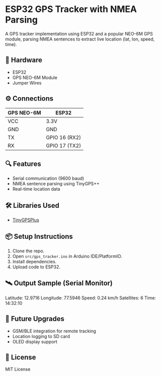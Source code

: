 # ESP32 GPS Tracker with NMEA Parsing

A GPS tracker implementation using ESP32 and a popular NEO-6M GPS module, parsing NMEA sentences to extract live location (lat, lon, speed, time).

## 🔧 Hardware
- ESP32
- GPS NEO-6M Module
- Jumper Wires

## ⚙️ Connections
| GPS NEO-6M | ESP32         |
| ---------- | ------------- |
| VCC        | 3.3V          |
| GND        | GND           |
| TX         | GPIO 16 (RX2) |
| RX         | GPIO 17 (TX2) |

## 🔍 Features
- Serial communication (9600 baud)
- NMEA sentence parsing using TinyGPS++
- Real-time location data

## 🛠️ Libraries Used
- [TinyGPSPlus](https://github.com/mikalhart/TinyGPSPlus)

## 📦 Setup Instructions
1. Clone the repo.
2. Open `src/gps_tracker.ino` in Arduino IDE/PlatformIO.
3. Install dependencies.
4. Upload code to ESP32.

## 🛰️ Output Sample (Serial Monitor)
Latitude: 12.9716
Longitude: 77.5946
Speed: 0.24 km/h
Satellites: 6
Time: 14:32:10


## 🧪 Future Upgrades
- GSM/BLE integration for remote tracking
- Location logging to SD card
- OLED display support

## 📃 License
MIT License


